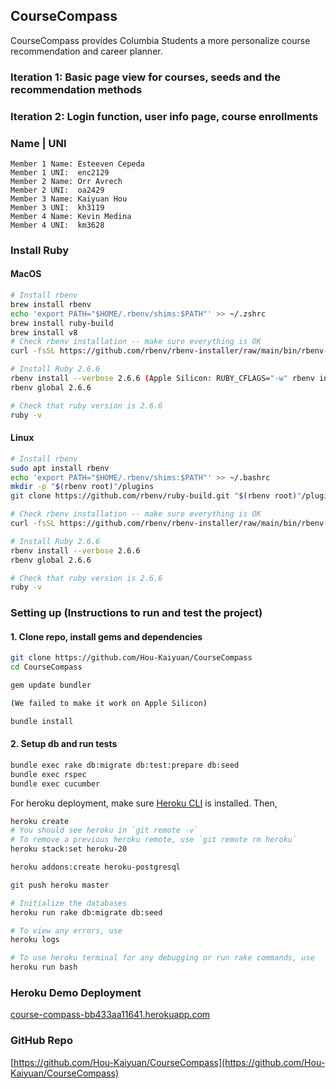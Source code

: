 ## CourseCompass

CourseCompass provides Columbia Students a more personalize course recommendation and career planner. 


### Iteration 1: Basic page view for courses, seeds and the recommendation methods


### Iteration 2: Login function, user info page, course enrollments



### Name | UNI

```
Member 1 Name: Esteeven Cepeda
Member 1 UNI:  enc2129
Member 2 Name: Orr Avrech
Member 2 UNI:  oa2429
Member 3 Name: Kaiyuan Hou
Member 3 UNI:  kh3119
Member 4 Name: Kevin Medina
Member 4 UNI:  km3628
```

### Install Ruby

#### MacOS

```bash
# Install rbenv
brew install rbenv
echo 'export PATH="$HOME/.rbenv/shims:$PATH"' >> ~/.zshrc
brew install ruby-build
brew install v8
# Check rbenv installation -- make sure everything is OK
curl -fsSL https://github.com/rbenv/rbenv-installer/raw/main/bin/rbenv-doctor | bash

# Install Ruby 2.6.6
rbenv install --verbose 2.6.6 (Apple Silicon: RUBY_CFLAGS="-w" rbenv install 2.6.6)
rbenv global 2.6.6

# Check that ruby version is 2.6.6
ruby -v
```

#### Linux

```bash
# Install rbenv
sudo apt install rbenv
echo 'export PATH="$HOME/.rbenv/shims:$PATH"' >> ~/.bashrc
mkdir -p "$(rbenv root)"/plugins
git clone https://github.com/rbenv/ruby-build.git "$(rbenv root)"/plugins/ruby-build

# Check rbenv installation -- make sure everything is OK
curl -fsSL https://github.com/rbenv/rbenv-installer/raw/main/bin/rbenv-doctor | bash

# Install Ruby 2.6.6
rbenv install --verbose 2.6.6
rbenv global 2.6.6

# Check that ruby version is 2.6.6
ruby -v
```


### Setting up (Instructions to run and test the project)

#### 1. Clone repo, install gems and dependencies

```bash
git clone https://github.com/Hou-Kaiyuan/CourseCompass
cd CourseCompass

gem update bundler

(We failed to make it work on Apple Silicon)

bundle install
```

#### 2. Setup db and run tests

```bash
bundle exec rake db:migrate db:test:prepare db:seed
bundle exec rspec
bundle exec cucumber
```
For heroku deployment, make sure [Heroku CLI](https://devcenter.heroku.com/articles/heroku-cli) is installed. Then,

```bash
heroku create
# You should see heroku in `git remote -v`
# To remove a previous heroku remote, use `git remote rm heroku`
heroku stack:set heroku-20

heroku addons:create heroku-postgresql

git push heroku master

# Initialize the databases
heroku run rake db:migrate db:seed

# To view any errors, use
heroku logs

# To use heroku terminal for any debugging or run rake commands, use
heroku run bash
```

### Heroku Demo Deployment 
[course-compass-bb433aa11641.herokuapp.com](https://course-compass-bb433aa11641.herokuapp.com)

### GitHub Repo

[https://github.com/Hou-Kaiyuan/CourseCompass](https://github.com/Hou-Kaiyuan/CourseCompass)

